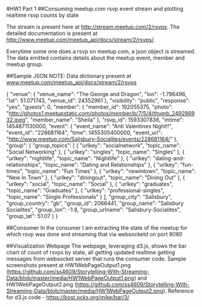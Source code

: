 #HW1 Part 1
##Consuming meetup.com rsvp event stream and plotting realtime rsvp counts by state

The stream is present here at http://stream.meetup.com/2/rsvps. The detailed documentation is present at http://www.meetup.com/meetup_api/docs/stream/2/rsvps/.

Everytime some one does a rsvp on meetup.com, a json object is streamed. The data emitted contains details about the meetup event, member and meetup group.

##Sample JSON
NOTE: Data dictionary present at www.meetup.com/meetup_api/docs/stream/2/rsvps

{
  "venue": {
    "venue_name": "The George and Dragon",
    "lon": -1.796496,
    "lat": 51.071743,
    "venue_id": 24352961
  },
  "visibility": "public",
  "response": "yes",
  "guests": 0,
  "member": {
    "member_id": 192055375,
    "photo": "http://photos1.meetupstatic.com/photos/member/b/7/5/4/thumb_249286932.jpeg",
    "member_name": "Sheila"
  },
  "rsvp_id": 1593307836,
  "mtime": 1454871130000,
  "event": {
    "event_name": "Anti Valentines Night!!",
    "event_id": "228681164",
    "time": 1455305400000,
    "event_url": "http://www.meetup.com/Salisbury-Socialites/events/228681164/"
  },
  "group": {
    "group_topics": [
      {
        "urlkey": "socialnetwork",
        "topic_name": "Social Networking"
      },
      {
        "urlkey": "singles",
        "topic_name": "Singles"
      },
      {
        "urlkey": "nightlife",
        "topic_name": "Nightlife"
      },
      {
        "urlkey": "dating-and-relationships",
        "topic_name": "Dating and Relationships"
      },
      {
        "urlkey": "fun-times",
        "topic_name": "Fun Times"
      },
      {
        "urlkey": "newintown",
        "topic_name": "New In Town"
      },
      {
        "urlkey": "diningout",
        "topic_name": "Dining Out"
      },
      {
        "urlkey": "social",
        "topic_name": "Social"
      },
      {
        "urlkey": "graduates",
        "topic_name": "Graduates"
      },
      {
        "urlkey": "professional-singles",
        "topic_name": "Single Professionals"
      }
    ],
    "group_city": "Salisbury",
    "group_country": "gb",
    "group_id": 2066441,
    "group_name": "Salisbury Socialites",
    "group_lon": -1.8,
    "group_urlname": "Salisbury-Socialites",
    "group_lat": 51.07
  }
}

##Consumer
In the consumer I am extracting the state of the meetup for which rsvp was done and streaming that via websocketd on port 8080

##Visualization Webpage
The webpage, leveraging d3.js, shows the bar chart of count of rsvps by state, all getting updated realtime getting messages from websocket server that runs the consumer code.
Sample screenshots present at HW1WebPageOutput1.png (https://github.com/ss4609/Storytelling-With-Streaming-Data/blob/master/media/HW1WebPageOutput1.png) and HW1WebPageOutput2.png (https://github.com/ss4609/Storytelling-With-Streaming-Data/blob/master/media/HW1WebPageOutput2.png).
Reference for d3.js code - https://bost.ocks.org/mike/bar/3/
